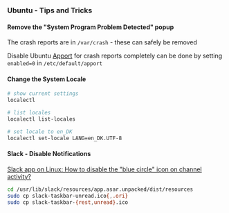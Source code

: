 ### Ubuntu - Tips and Tricks

#### Remove the "System Program Problem Detected" popup

The crash reports are in `/var/crash` - these can safely be removed

Disable Ubuntu [Apport](https://wiki.ubuntu.com/Apport) for crash reports completely can be done by setting `enabled=0` in `/etc/default/apport`

#### Change the System Locale

```bash
# show current settings
localectl

# list locales
localectl list-locales

# set locale to en_DK
localectl set-locale LANG=en_DK.UTF-8
```

#### Slack - Disable Notifications

[Slack app on Linux: How to disable the "blue circle" icon on channel activity?](https://superuser.com/questions/1211975/slack-app-on-linux-how-to-disable-the-blue-circle-icon-on-channel-activity)

```bash
cd /usr/lib/slack/resources/app.asar.unpacked/dist/resources
sudo cp slack-taskbar-unread.ico{,.ori}
sudo cp slack-taskbar-{rest,unread}.ico
```
